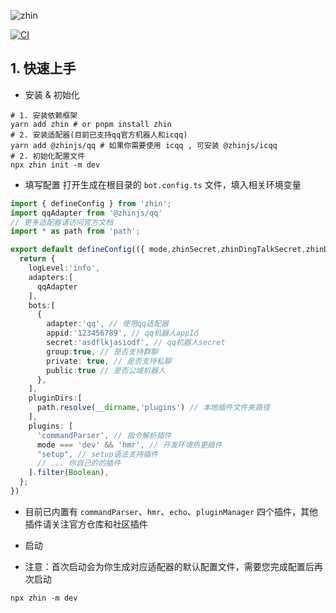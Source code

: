 ![zhin](https://socialify.git.ci/zhinjs/zhin/image?description=1&descriptionEditable=a%20chat%20bot%20framework%20for%20Node.js%20developers%2C%20compatible%20with%20qq%E3%80%81icqq%E3%80%81wechat%E3%80%81discord%E3%80%81onebot(11%2F12)%E3%80%81dingtalk%E3%80%82&font=Rokkitt&forks=1&issues=1&language=1&name=1&owner=1&pattern=Overlapping%20Hexagons&stargazers=1&theme=Auto)

[![CI](https://github.com/zhinjs/zhin/actions/workflows/ci.yml/badge.svg)](https://github.com/zhinjs/zhin/actions/workflows/ci.yml)
## 1. 快速上手
- 安装 & 初始化
```shell
# 1. 安装依赖框架
yarn add zhin # or pnpm install zhin
# 2. 安装适配器(目前已支持qq官方机器人和icqq)
yarn add @zhinjs/qq # 如果你需要使用 icqq , 可安装 @zhinjs/icqq
# 2. 初始化配置文件
npx zhin init -m dev
```
- 填写配置
打开生成在根目录的 `bot.config.ts` 文件，填入相关环境变量
```typescript
import { defineConfig } from 'zhin';
import qqAdapter from '@zhinjs/qq'
// 更多适配器请访问官方文档
import * as path from 'path';

export default defineConfig(({ mode,zhinSecret,zhinDingTalkSecret,zhinDiscordSecret }) => {
  return {
    logLevel:'info',
    adapters:[
      qqAdapter
    ],
    bots:[
      {
        adapter:'qq', // 使用qq适配器
        appid:'123456789', // qq机器人appId
        secret:'asdflkjasiodf', // qq机器人secret
        group:true, // 是否支持群聊
        private: true, // 是否支持私聊
        public:true // 是否公域机器人
      },
    ],
    pluginDirs:[
      path.resolve(__dirname,'plugins') // 本地插件文件夹路径
    ],
    plugins: [
      'commandParser', // 指令解析插件
      mode === 'dev' && 'hmr', // 开发环境热更插件
      "setup", // setup语法支持插件
      // ... 你自己的的插件
    ].filter(Boolean),
  };
})
```
- 目前已内置有 `commandParser`、`hmr`、`echo`、`pluginManager` 四个插件，其他插件请关注官方仓库和社区插件


- 启动
- 注意：首次启动会为你生成对应适配器的默认配置文件，需要您完成配置后再次启动
```text
npx zhin -m dev
```
